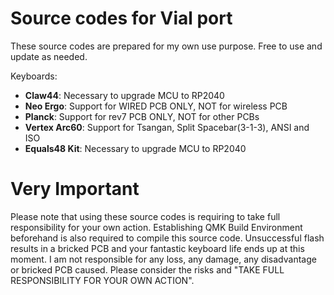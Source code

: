 # Source codes for Vial port

These source codes are prepared for my own use purpose. Free to use and update as needed.

Keyboards:

* **Claw44**: Necessary to upgrade MCU to RP2040
* **Neo Ergo**: Support for WIRED PCB ONLY, NOT for wireless PCB
* **Planck**: Support for rev7 PCB ONLY, NOT for other PCBs
* **Vertex Arc60**: Support for Tsangan, Split Spacebar(3-1-3), ANSI and ISO
* **Equals48 Kit**: Necessary to upgrade MCU to RP2040

# Very Important

Please note that using these source codes is requiring to take full responsibility for your own action. Establishing QMK Build Environment beforehand is also required to compile this source code.
Unsuccessful flash results in a bricked PCB and your fantastic keyboard life ends up at this moment.
I am not responsible for any loss, any damage, any disadvantage or bricked PCB caused. Please consider the risks and "TAKE FULL RESPONSIBILITY FOR YOUR OWN ACTION".
